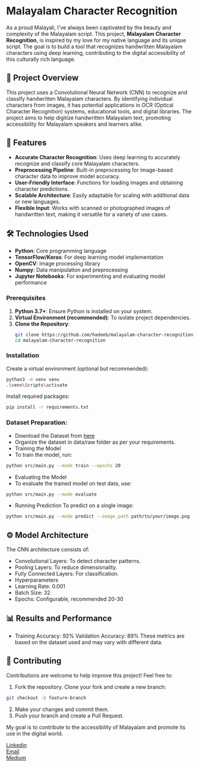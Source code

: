 # Malayalam Character Recognition

As a proud Malayali, I've always been captivated by the beauty and complexity of the Malayalam script. This project, **Malayalam Character Recognition**, is inspired by my love for my native language and its unique script. The goal is to build a tool that recognizes handwritten Malayalam characters using deep learning, contributing to the digital accessibility of this culturally rich language.

## 🌟 Project Overview

This project uses a Convolutional Neural Network (CNN) to recognize and classify handwritten Malayalam characters. By identifying individual characters from images, it has potential applications in OCR (Optical Character Recognition) systems, educational tools, and digital libraries. The project aims to help digitize handwritten Malayalam text, promoting accessibility for Malayalam speakers and learners alike.

## 🚀 Features

- **Accurate Character Recognition**: Uses deep learning to accurately recognize and classify core Malayalam characters.
- **Preprocessing Pipeline**: Built-in preprocessing for image-based character data to improve model accuracy.
- **User-Friendly Interface**: Functions for loading images and obtaining character predictions.
- **Scalable Architecture**: Easily adaptable for scaling with additional data or new languages.
- **Flexible Input**: Works with scanned or photographed images of handwritten text, making it versatile for a variety of use cases.

## 🛠️ Technologies Used

- **Python**: Core programming language
- **TensorFlow/Keras**: For deep learning model implementation
- **OpenCV**: Image processing library
- **Numpy**: Data manipulation and preprocessing
- **Jupyter Notebooks**: For experimenting and evaluating model performance

### Prerequisites

1. **Python 3.7+**: Ensure Python is installed on your system.
2. **Virtual Environment (recommended)**: To isolate project dependencies.
3. **Clone the Repository**:
   ```bash
   git clone https://github.com/hadeeb/malayalam-character-recognition.git
   cd malayalam-character-recognition
   ```
### Installation
Create a virtual environment (optional but recommended):

```bash
python3 -m venv venv
.\venv\Scripts\activate
```  
Install required packages:

```bash
pip install -r requirements.txt
```

### Dataset Preparation:

- Download the Dataset from [here](https://drive.google.com/file/d/1WjZnnmmfjv7-N-WakhJdLoDhiHEi5dOb/view)
- Organize the dataset in data/raw folder as per your requirements.
- Training the Model
- To train the model, run:

```bash
python src/main.py --mode train --epochs 20
```
- Evaluating the Model
- To evaluate the trained model on test data, use:
```bash
python src/main.py --mode evaluate
```
- Running Prediction
To predict on a single image:
```bash
python src/main.py --mode predict --image_path path/to/your/image.png
```

## ⚙️ Model Architecture
The CNN architecture consists of:

- Convolutional Layers: To detect character patterns.
- Pooling Layers: To reduce dimensionality.
- Fully Connected Layers: For classification.
- Hyperparameters
- Learning Rate: 0.001
- Batch Size: 32
- Epochs: Configurable, recommended 20-30

## 📊 Results and Performance
- Training Accuracy: 92%
Validation Accuracy: 89%
These metrics are based on the dataset used and may vary with different data.

## 🤝 Contributing
Contributions are welcome to help improve this project! Feel free to:

1. Fork the repository.
   Clone your fork and create a new branch:
```bash
git checkout -b feature-branch
```
2. Make your changes and commit them.
3. Push your branch and create a Pull Request.

My goal is to contribute to the accessibility of Malayalam and promote its use in the digital world.

[Linkedin](https://www.linkedin.com/in/cyriac-john-5b7844216/)<br>
[Email](yohncyriac2002@gmail.com)<br>
[Medium](https://www.medium.com/@cyriacjohn)

